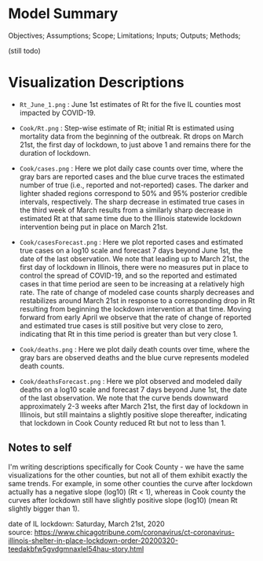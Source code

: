 # Model Summary



Objectives; Assumptions; Scope; Limitations;
Inputs; Outputs; Methods;

(still todo)

# Visualization Descriptions

- `Rt_June_1.png` : June 1st estimates of Rt for the five IL counties most impacted by COVID-19.

- `Cook/Rt.png` : Step-wise estimate of Rt; initial Rt is estimated using mortality data from the beginning of the outbreak. Rt drops on March 21st, the first day of lockdown, to just above 1 and remains there for the duration of lockdown.

- `Cook/cases.png` : Here we plot daily case counts over time, where the gray bars are reported cases and the blue curve traces the estimated number of true (i.e., reported and not-reported) cases. The darker and lighter shaded regions correspond to 50% and 95% posterior credible intervals, respectively. The sharp decrease in estimated true cases in the third week of March results from a similarly sharp decrease in estimated Rt at that same time due to the Illinois statewide lockdown intervention being put in place on March 21st. 

- `Cook/casesForecast.png` : Here we plot reported cases and estimated true cases on a log10 scale and forecast 7 days beyond June 1st, the date of the last observation. We note that leading up to March 21st, the first day of lockdown in Illinois, there were no measures put in place to control the spread of COVID-19, and so the reported and estimated cases in that time period are seen to be increasing at a relatively high rate. The rate of change of modeled case counts sharply decreases and restabilizes around March 21st in response to a corresponding drop in Rt resulting from beginning the lockdown intervention at that time. Moving forward from early April we observe that the rate of change of reported and estimated true cases is still positive but very close to zero, indicating that Rt in this time period is greater than but very close 1.

- `Cook/deaths.png` : Here we plot daily death counts over time, where the gray bars are observed deaths and the blue curve represents modeled death counts.

- `Cook/deathsForecast.png` : Here we plot observed and modeled daily deaths on a log10 scale and forecast 7 days beyond June 1st, the date of the last observation. We note that the curve bends downward approximately 2-3 weeks after March 21st, the first day of lockdown in Illinois, but still maintains a slightly positive slope thereafter, indicating that lockdown in Cook County reduced Rt but not to less than 1.

## Notes to self

I'm writing descriptions specifically for Cook County - we have the same visualizations for
the other counties, but not all of them exhibit exactly the same trends.
For example, in some other counties the curve after lockdown actually has a negative slope (log10)
(Rt < 1), whereas in Cook county the curves after lockdown still have slightly positive slope (log10)
(mean Rt slightly bigger than 1).


date of IL lockdown: Saturday, March 21st, 2020  
source: https://www.chicagotribune.com/coronavirus/ct-coronavirus-illinois-shelter-in-place-lockdown-order-20200320-teedakbfw5gvdgmnaxlel54hau-story.html
